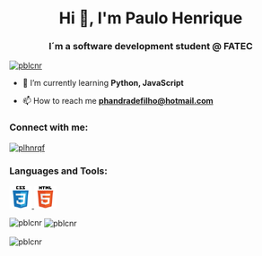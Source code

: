 <h1 align="center">Hi 👋, I'm Paulo Henrique</h1>
<h3 align="center">I´m a software development student @ FATEC</h3>

<p align="left"> <a href="https://github.com/ryo-ma/github-profile-trophy"><img src="https://github-profile-trophy.vercel.app/?username=pblcnr" alt="pblcnr" /></a> </p>

- 🌱 I’m currently learning **Python, JavaScript**

- 📫 How to reach me **phandradefilho@hotmail.com**

<h3 align="left">Connect with me:</h3>
<p align="left">
<a href="https://instagram.com/plhnrqf" target="blank"><img align="center" src="https://raw.githubusercontent.com/rahuldkjain/github-profile-readme-generator/master/src/images/icons/Social/instagram.svg" alt="plhnrqf" height="30" width="40" /></a>
</p>

<h3 align="left">Languages and Tools:</h3>
<p align="left"> <a href="https://www.w3schools.com/css/" target="_blank" rel="noreferrer"> <img src="https://raw.githubusercontent.com/devicons/devicon/master/icons/css3/css3-original-wordmark.svg" alt="css3" width="40" height="40"/> </a> <a href="https://www.w3.org/html/" target="_blank" rel="noreferrer"> <img src="https://raw.githubusercontent.com/devicons/devicon/master/icons/html5/html5-original-wordmark.svg" alt="html5" width="40" height="40"/> </a> </p>

<p><img align="left" src="https://github-readme-stats.vercel.app/api/top-langs?username=pblcnr&show_icons=true&locale=en&layout=compact" alt="pblcnr" /></p>

<p>&nbsp;<img align="center" src="https://github-readme-stats.vercel.app/api?username=pblcnr&show_icons=true&locale=en" alt="pblcnr" /></p>

<p><img align="center" src="https://github-readme-streak-stats.herokuapp.com/?user=pblcnr&" alt="pblcnr" /></p>
